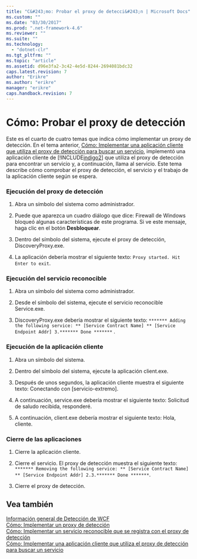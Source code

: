 ```yaml
---
title: "C&#243;mo: Probar el proxy de detecci&#243;n | Microsoft Docs"
ms.custom: ""
ms.date: "03/30/2017"
ms.prod: ".net-framework-4.6"
ms.reviewer: ""
ms.suite: ""
ms.technology: 
  - "dotnet-clr"
ms.tgt_pltfrm: ""
ms.topic: "article"
ms.assetid: d96e3fa2-3c42-4e5d-8244-2694081bdc32
caps.latest.revision: 7
author: "Erikre"
ms.author: "erikre"
manager: "erikre"
caps.handback.revision: 7
---
```

# C&#243;mo: Probar el proxy de detecci&#243;n
Este es el cuarto de cuatro temas que indica cómo implementar un proxy de detección.  En el tema anterior, [Cómo: Implementar una aplicación cliente que utiliza el proxy de detección para buscar un servicio](../../../../docs/framework/wcf/feature-details/client-app-discovery-proxy-to-find-a-service.md), implementó una aplicación cliente de [!INCLUDE[indigo2](../../../../includes/indigo2-md.md)] que utiliza el proxy de detección para encontrar un servicio y, a continuación, llama al servicio.  Este tema describe cómo comprobar el proxy de detección, el servicio y el trabajo de la aplicación cliente según se espera.  
  
### Ejecución del proxy de detección  
  
1.  Abra un símbolo del sistema como administrador.  
  
2.  Puede que aparezca un cuadro diálogo que dice: Firewall de Windows bloqueó algunas características de este programa.  Si ve este mensaje, haga clic en el botón **Desbloquear**.  
  
3.  Dentro del símbolo del sistema, ejecute el proxy de detección, DiscoveryProxy.exe.  
  
4.  La aplicación debería mostrar el siguiente texto: `Proxy started. Hit Enter to exit`.  
  
### Ejecución del servicio reconocible  
  
1.  Abra un símbolo del sistema como administrador.  
  
2.  Desde el símbolo del sistema, ejecute el servicio reconocible Service.exe.  
  
3.  DiscoveryProxy.exe debería mostrar el siguiente texto: `******* Adding the following service: ** [Service Contract Name] ** [Service Endpoint Addr] 3.******* Done *******` .  
  
### Ejecución de la aplicación cliente  
  
1.  Abra un símbolo del sistema.  
  
2.  Dentro del símbolo del sistema, ejecute la aplicación client.exe.  
  
3.  Después de unos segundos, la aplicación cliente muestra el siguiente texto: Conectando con \[servicio\-extremo\].  
  
4.  A continuación, service.exe debería mostrar el siguiente texto: Solicitud de saludo recibida, responderé.  
  
5.  A continuación, client.exe debería mostrar el siguiente texto: Hola, cliente.  
  
### Cierre de las aplicaciones  
  
1.  Cierre la aplicación cliente.  
  
2.  Cierre el servicio.  El proxy de detección muestra el siguiente texto: `******* Removing the following service: ** [Service Contract Name] ** [Service Endpoint Addr] 2.3.******* Done *******`.  
  
3.  Cierre el proxy de detección.  
  
## Vea también  
 [Información general de Detección de WCF](../../../../docs/framework/wcf/feature-details/wcf-discovery-overview.md)   
 [Cómo: Implementar un proxy de detección](../../../../docs/framework/wcf/feature-details/how-to-implement-a-discovery-proxy.md)   
 [Cómo: Implementar un servicio reconocible que se registra con el proxy de detección](../../../../docs/framework/wcf/feature-details/discoverable-service-that-registers-with-the-discovery-proxy.md)   
 [Cómo: Implementar una aplicación cliente que utiliza el proxy de detección para buscar un servicio](../../../../docs/framework/wcf/feature-details/client-app-discovery-proxy-to-find-a-service.md)